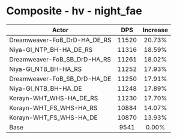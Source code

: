 # Composite - hv - night_fae
| Actor | DPS | Increase |
|---|:---:|:---:|
|Dreamweaver-FoB_DrD-HA_DE_RS|11520|20.73%|
|Niya-GI_NTP_BH-HA_DE_RS|11316|18.59%|
|Dreamweaver-FoB_SB_DrD-HA_RS|11261|18.02%|
|Niya-GI_NTB_BH-HA_RS|11252|17.93%|
|Dreamweaver-FoB_SB_DrD-HA_DE|11250|17.91%|
|Niya-GI_NTB_BH-HA_DE|11248|17.89%|
|Korayn-WHT_WHS-HA_DE_RS|11230|17.70%|
|Korayn-WHT_FS_WHS-HA_RS|10884|14.07%|
|Korayn-WHT_FS_WHS-HA_DE|10870|13.93%|
|Base|9541|0.00%|
